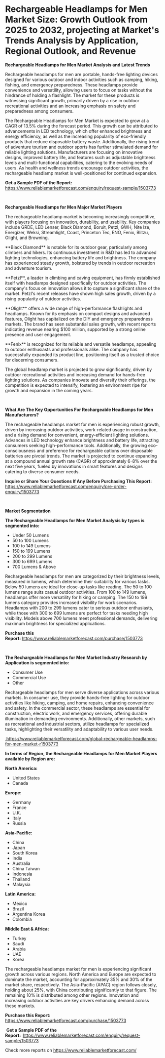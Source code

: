 <p><h1>Rechargeable Headlamps for Men Market Size: Growth Outlook from 2025 to 2032, projecting at Market's Trends Analysis by Application, Regional Outlook, and Revenue</h1></p><p><strong>Rechargeable Headlamps for Men Market Analysis and Latest Trends</strong></p>
<p><p>Rechargeable headlamps for men are portable, hands-free lighting devices designed for various outdoor and indoor activities such as camping, hiking, fishing, and emergency preparedness. These headlamps provide convenience and versatility, allowing users to focus on tasks without the hindrance of holding a flashlight. The market for these products is witnessing significant growth, primarily driven by a rise in outdoor recreational activities and an increasing emphasis on safety and preparedness among consumers.</p><p>The Rechargeable Headlamps for Men Market is expected to grow at a CAGR of 13.5% during the forecast period. This growth can be attributed to advancements in LED technology, which offer enhanced brightness and energy efficiency, as well as the increasing popularity of eco-friendly products that reduce disposable battery waste. Additionally, the rising trend of adventure tourism and outdoor sports has further stimulated demand for reliable lighting solutions. Manufacturers are focusing on innovative designs, improved battery life, and features such as adjustable brightness levels and multi-functional capabilities, catering to the evolving needs of users. As health and wellness trends encourage outdoor activities, the rechargeable headlamp market is well-positioned for continued expansion.</p></p>
<p><strong>Get a Sample PDF of the Report:&nbsp;</strong> <a href="https://www.reliablemarketforecast.com/enquiry/request-sample/1503773?utm_campaign=2750&utm_medium=2&utm_source=Github&utm_content=ia&utm_term=23032025&utm_id=rechargeable-headlamps-for-men">https://www.reliablemarketforecast.com/enquiry/request-sample/1503773</a></p>
<p>&nbsp;</p>
<p><strong>Rechargeable Headlamps for Men Major Market Players</strong></p>
<p><p>The rechargeable headlamp market is becoming increasingly competitive, with players focusing on innovation, durability, and usability. Key companies include GRDE, LED Lenser, Black Diamond, Boruit, Petzl, GWH, Nite Ize, Energizer, Weksi, Streamlight, Coast, Princeton Tec, ENO, Fenix, Blitzu, Olight, and Browning.</p><p>**Black Diamond** is notable for its outdoor gear, particularly among climbers and hikers. Its continuous investment in R&D has led to advanced lighting technologies, enhancing battery life and brightness. The company has experienced steady growth, bolstered by trends in outdoor recreation and adventure tourism.</p><p>**Petzl**, a leader in climbing and caving equipment, has firmly established itself with headlamps designed specifically for outdoor activities. The company's focus on innovation allows it to capture a significant share of the market. Petzl's recent releases have shown high sales growth, driven by a rising popularity of outdoor activities.</p><p>**Olight** offers a wide range of high-performance flashlights and headlamps. Known for its emphasis on compact designs and advanced features, Olight has capitalized on the DIY and emergency preparedness markets. The brand has seen substantial sales growth, with recent reports indicating revenue nearing $100 million, supported by a strong online presence and user engagement.</p><p>**Fenix** is recognized for its reliable and versatile headlamps, appealing to outdoor enthusiasts and professionals alike. The company has successfully expanded its product line, positioning itself as a trusted choice for discerning consumers.</p><p>The global headlamp market is projected to grow significantly, driven by outdoor recreational activities and increasing demand for hands-free lighting solutions. As companies innovate and diversify their offerings, the competition is expected to intensify, fostering an environment ripe for growth and expansion in the coming years.</p></p>
<p>&nbsp;</p>
<p><strong>What Are The Key Opportunities For Rechargeable Headlamps for Men Manufacturers?</strong></p>
<p><p>The rechargeable headlamps market for men is experiencing robust growth, driven by increasing outdoor activities, work-related usage in construction, and a rising demand for convenient, energy-efficient lighting solutions. Advances in LED technology enhance brightness and battery life, attracting consumers seeking high-performance tools. Additionally, the growing eco-consciousness and preference for rechargeable options over disposable batteries are pivotal trends. The market is projected to continue expanding at a compound annual growth rate (CAGR) of approximately 6-8% over the next five years, fueled by innovations in smart features and designs catering to diverse consumer needs.</p></p>
<p><strong>Inquire or Share Your Questions If Any Before Purchasing This Report:</strong> <a href="https://www.reliablemarketforecast.com/enquiry/pre-order-enquiry/1503773?utm_campaign=2750&utm_medium=2&utm_source=Github&utm_content=ia&utm_term=23032025&utm_id=rechargeable-headlamps-for-men">https://www.reliablemarketforecast.com/enquiry/pre-order-enquiry/1503773</a></p>
<p>&nbsp;</p>
<p><strong>Market Segmentation</strong></p>
<p><strong>The Rechargeable Headlamps for Men Market Analysis by types is segmented into:</strong></p>
<p><ul><li>Under 50 Lumens</li><li>50 to 100 Lumens</li><li>100 to 149 Lumens</li><li>150 to 199 Lumens</li><li>200 to 299 Lumens</li><li>300 to 699 Lumens</li><li>700 Lumens & Above</li></ul></p>
<p><p>Rechargeable headlamps for men are categorized by their brightness levels, measured in lumens, which determine their suitability for various tasks. Below 50 lumens are ideal for close-up tasks like reading. The 50 to 100 lumens range suits casual outdoor activities. From 100 to 149 lumens, headlamps offer more versatility for hiking or camping. The 150 to 199 lumens category provides increased visibility for work scenarios. Headlamps with 200 to 299 lumens cater to serious outdoor enthusiasts, while those with 300 to 699 lumens are perfect for tasks needing high visibility. Models above 700 lumens meet professional demands, delivering maximum brightness for specialized applications.</p></p>
<p><strong>Purchase this Report:&nbsp;</strong><a href="https://www.reliablemarketforecast.com/purchase/1503773?utm_campaign=2750&utm_medium=2&utm_source=Github&utm_content=ia&utm_term=23032025&utm_id=rechargeable-headlamps-for-men">https://www.reliablemarketforecast.com/purchase/1503773</a></p>
<p>&nbsp;</p>
<p><strong>The Rechargeable Headlamps for Men Market Industry Research by Application is segmented into:</strong></p>
<p><ul><li>Consumer Use</li><li>Commercial Use</li><li>Other</li></ul></p>
<p><p>Rechargeable headlamps for men serve diverse applications across various markets. In consumer use, they provide hands-free lighting for outdoor activities like hiking, camping, and home repairs, enhancing convenience and safety. In the commercial sector, these headlamps are essential for construction, electric work, and emergency services, offering durable illumination in demanding environments. Additionally, other markets, such as recreational and industrial sectors, utilize headlamps for specialized tasks, highlighting their versatility and adaptability to various user needs.</p></p>
<p><a href="https://www.reliablemarketforecast.com/global-rechargeable-headlamps-for-men-market-r1503773?utm_campaign=2750&utm_medium=2&utm_source=Github&utm_content=ia&utm_term=23032025&utm_id=rechargeable-headlamps-for-men">&nbsp;https://www.reliablemarketforecast.com/global-rechargeable-headlamps-for-men-market-r1503773</a></p>
<p><strong>In terms of Region, the Rechargeable Headlamps for Men Market Players available by Region are:</strong></p>
<p>
    <p> <strong> North America: </strong>
        <ul>
            <li>United States</li>
            <li>Canada</li>
        </ul>
        </p> 
    <p> <strong> Europe: </strong>
        <ul>
            <li>Germany</li>
            <li>France</li>
            <li>U.K.</li>
            <li>Italy</li>
            <li>Russia</li>
        </ul>
        </p> 
    <p> <strong> Asia-Pacific: </strong>
        <ul>
            <li>China</li>
            <li>Japan</li>
            <li>South Korea</li>
            <li>India</li>
            <li>Australia</li>
            <li>China Taiwan</li>
            <li>Indonesia</li>
            <li>Thailand</li>
            <li>Malaysia</li>
        </ul>
        </p> 
    <p> <strong> Latin America: </strong>
        <ul>
            <li>Mexico</li>
            <li>Brazil</li>
            <li>Argentina Korea</li>
            <li>Colombia</li>
        </ul>
        </p> 
    <p> <strong> Middle East & Africa: </strong>
        <ul>
            <li>Turkey</li>
            <li>Saudi</li>
            <li>Arabia</li>
            <li>UAE</li>
            <li>Korea</li>
        </ul>
    </p>
    </p>
<p><p>The rechargeable headlamps market for men is experiencing significant growth across various regions. North America and Europe are expected to dominate the market, accounting for approximately 35% and 30% of the market share, respectively. The Asia-Pacific (APAC) region follows closely, holding about 25%, with China contributing significantly to that figure. The remaining 10% is distributed among other regions. Innovation and increasing outdoor activities are key drivers enhancing demand across these markets.</p></p>
<p><strong>Purchase this Report: </strong><a href="https://www.reliablemarketforecast.com/purchase/1503773?utm_campaign=2750&utm_medium=2&utm_source=Github&utm_content=ia&utm_term=23032025&utm_id=rechargeable-headlamps-for-men">https://www.reliablemarketforecast.com/purchase/1503773</a></p>
<p>&nbsp;<strong>Get a Sample PDF of the Report:&nbsp;&nbsp;</strong><a href="https://www.reliablemarketforecast.com/enquiry/request-sample/1503773?utm_campaign=2750&utm_medium=2&utm_source=Github&utm_content=ia&utm_term=23032025&utm_id=rechargeable-headlamps-for-men">https://www.reliablemarketforecast.com/enquiry/request-sample/1503773</a></p>
<p><strong></strong></p>
<p>Check more reports on <a href="https://www.reliablemarketforecast.com/?utm_campaign=2750&utm_medium=2&utm_source=Github&utm_content=ia&utm_term=23032025&utm_id=rechargeable-headlamps-for-men">https://www.reliablemarketforecast.com/</a></p>